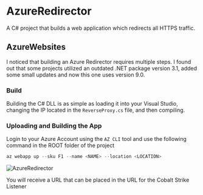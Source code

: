 # AzureRedirector
A C# project that builds a web application which redirects all HTTPS traffic.

## AzureWebsites

I noticed that building an Azure Redirector requires multiple steps. I found out that some projects utilized an outdated .NET package version 3.1, added some small updates and now this one uses version 9.0.

### Build
Building the C# DLL is as simple as loading it into your Visual Studio, changing the IP located in the `ReverseProxy.cs` file, and then compiling.

### Uploading and Building the App

Login to your Azure Account using the  `AZ CLI` tool and use the following command in the ROOT folder of the project

```powershell
az webapp up --sku F1 --name <NAME> --location <LOCATION>
```

![AzureRedirector](https://github.com/user-attachments/assets/019494a8-a1d6-493c-8338-2bacb60f21c1)

You will receive a URL that can be placed in the URL for the Cobalt Strike Listener
